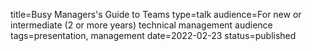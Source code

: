title=Busy Managers's Guide to Teams
type=talk
audience=For new or intermediate (2 or more years) technical management audience
tags=presentation, management
date=2022-02-23
status=published
~~~~~~

    
